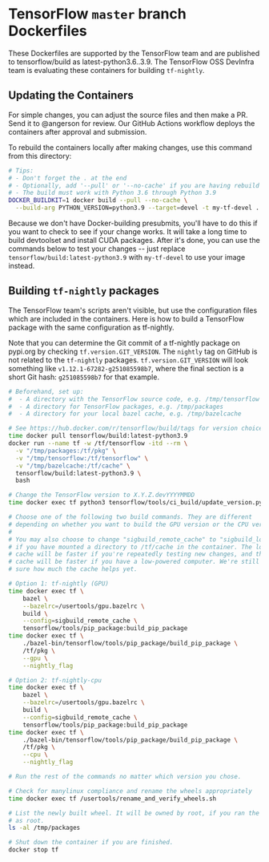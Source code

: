 # TensorFlow `master` branch Dockerfiles

These Dockerfiles are supported by the TensorFlow team and are published to
tensorflow/build as latest-python3.6..3.9. The TensorFlow OSS DevInfra team
is evaluating these containers for building `tf-nightly`.

## Updating the Containers

For simple changes, you can adjust the source files and then make a PR. Send
it to @angerson for review. Our GitHub Actions workflow deploys the containers
after approval and submission.

To rebuild the containers locally after making changes, use this command from this
directory:

```bash
# Tips:
# - Don't forget the . at the end
# - Optionally, add '--pull' or '--no-cache' if you are having rebuild issues
# - The build must work with Python 3.6 through Python 3.9
DOCKER_BUILDKIT=1 docker build --pull --no-cache \
  --build-arg PYTHON_VERSION=python3.9 --target=devel -t my-tf-devel .
```

Because we don't have Docker-building presubmits, you'll have to do this if you
want to check to see if your change works. It will take a long time to build
devtoolset and install CUDA packages. After it's done, you can use the commands
below to test your changes -- just replace `tensorflow/build:latest-python3.9`
with `my-tf-devel` to use your image instead.

## Building `tf-nightly` packages

The TensorFlow team's scripts aren't visible, but use the configuration files
which are included in the containers. Here is how to build a TensorFlow package
with the same configuration as tf-nightly.

Note that you can determine the Git commit of a tf-nightly package on pypi.org 
by checking `tf.version.GIT_VERSION`. The `nightly` tag on GitHub is not
related to the `tf-nightly` packages. `tf.version.GIT_VERSION` will look
something like `v1.12.1-67282-g251085598b7`, where the final section is a short
Git hash: `g251085598b7` for that example.

```bash
# Beforehand, set up:
#  - A directory with the TensorFlow source code, e.g. /tmp/tensorflow
#  - A directory for TensorFlow packages, e.g. /tmp/packages
#  - A directory for your local bazel cache, e.g. /tmp/bazelcache

# See https://hub.docker.com/r/tensorflow/build/tags for version choices
time docker pull tensorflow/build:latest-python3.9
docker run --name tf -w /tf/tensorflow -itd --rm \
  -v "/tmp/packages:/tf/pkg" \
  -v "/tmp/tensorflow:/tf/tensorflow" \
  -v "/tmp/bazelcache:/tf/cache" \
  tensorflow/build:latest-python3.9 \
  bash

# Change the TensorFlow version to X.Y.Z.devYYYYMMDD
time docker exec tf python3 tensorflow/tools/ci_build/update_version.py --nightly

# Choose one of the following two build commands. They are different
# depending on whether you want to build the GPU version or the CPU version.
#
# You may also choose to change "sigbuild_remote_cache" to "sigbuild_local_cache"
# if you have mounted a directory to /tf/cache in the container. The local
# cache will be faster if you're repeatedly testing new changes, and the remote
# cache will be faster if you have a low-powered computer. We're still not
# sure how much the cache helps yet.

# Option 1: tf-nightly (GPU)
time docker exec tf \
    bazel \
    --bazelrc=/usertools/gpu.bazelrc \
    build \
    --config=sigbuild_remote_cache \
    tensorflow/tools/pip_package:build_pip_package
time docker exec tf \
    ./bazel-bin/tensorflow/tools/pip_package/build_pip_package \
    /tf/pkg \
    --gpu \
    --nightly_flag

# Option 2: tf-nightly-cpu
time docker exec tf \
    bazel \
    --bazelrc=/usertools/gpu.bazelrc \
    build \
    --config=sigbuild_remote_cache \
    tensorflow/tools/pip_package:build_pip_package
time docker exec tf \
    ./bazel-bin/tensorflow/tools/pip_package/build_pip_package \
    /tf/pkg \
    --cpu \
    --nightly_flag

# Run the rest of the commands no matter which version you chose.

# Check for manylinux compliance and rename the wheels appropriately
time docker exec tf /usertools/rename_and_verify_wheels.sh

# List the newly built wheel. It will be owned by root, if you ran the container
# as root.
ls -al /tmp/packages

# Shut down the container if you are finished.
docker stop tf
```
